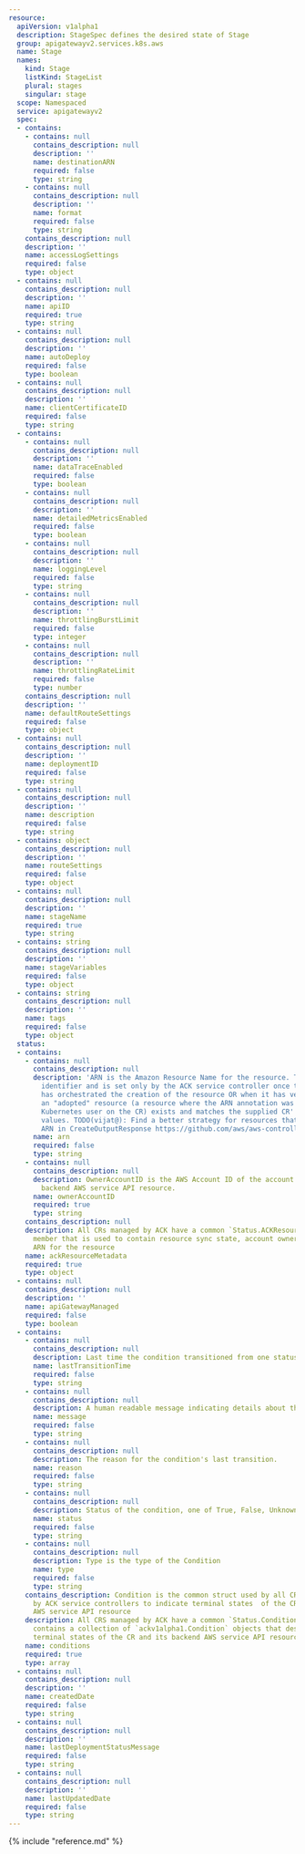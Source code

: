 ```yaml
---
resource:
  apiVersion: v1alpha1
  description: StageSpec defines the desired state of Stage
  group: apigatewayv2.services.k8s.aws
  name: Stage
  names:
    kind: Stage
    listKind: StageList
    plural: stages
    singular: stage
  scope: Namespaced
  service: apigatewayv2
  spec:
  - contains:
    - contains: null
      contains_description: null
      description: ''
      name: destinationARN
      required: false
      type: string
    - contains: null
      contains_description: null
      description: ''
      name: format
      required: false
      type: string
    contains_description: null
    description: ''
    name: accessLogSettings
    required: false
    type: object
  - contains: null
    contains_description: null
    description: ''
    name: apiID
    required: true
    type: string
  - contains: null
    contains_description: null
    description: ''
    name: autoDeploy
    required: false
    type: boolean
  - contains: null
    contains_description: null
    description: ''
    name: clientCertificateID
    required: false
    type: string
  - contains:
    - contains: null
      contains_description: null
      description: ''
      name: dataTraceEnabled
      required: false
      type: boolean
    - contains: null
      contains_description: null
      description: ''
      name: detailedMetricsEnabled
      required: false
      type: boolean
    - contains: null
      contains_description: null
      description: ''
      name: loggingLevel
      required: false
      type: string
    - contains: null
      contains_description: null
      description: ''
      name: throttlingBurstLimit
      required: false
      type: integer
    - contains: null
      contains_description: null
      description: ''
      name: throttlingRateLimit
      required: false
      type: number
    contains_description: null
    description: ''
    name: defaultRouteSettings
    required: false
    type: object
  - contains: null
    contains_description: null
    description: ''
    name: deploymentID
    required: false
    type: string
  - contains: null
    contains_description: null
    description: ''
    name: description
    required: false
    type: string
  - contains: object
    contains_description: null
    description: ''
    name: routeSettings
    required: false
    type: object
  - contains: null
    contains_description: null
    description: ''
    name: stageName
    required: true
    type: string
  - contains: string
    contains_description: null
    description: ''
    name: stageVariables
    required: false
    type: object
  - contains: string
    contains_description: null
    description: ''
    name: tags
    required: false
    type: object
  status:
  - contains:
    - contains: null
      contains_description: null
      description: 'ARN is the Amazon Resource Name for the resource. This is a globally-unique
        identifier and is set only by the ACK service controller once the controller
        has orchestrated the creation of the resource OR when it has verified that
        an "adopted" resource (a resource where the ARN annotation was set by the
        Kubernetes user on the CR) exists and matches the supplied CR''s Spec field
        values. TODO(vijat@): Find a better strategy for resources that do not have
        ARN in CreateOutputResponse https://github.com/aws/aws-controllers-k8s/issues/270'
      name: arn
      required: false
      type: string
    - contains: null
      contains_description: null
      description: OwnerAccountID is the AWS Account ID of the account that owns the
        backend AWS service API resource.
      name: ownerAccountID
      required: true
      type: string
    contains_description: null
    description: All CRs managed by ACK have a common `Status.ACKResourceMetadata`
      member that is used to contain resource sync state, account ownership, constructed
      ARN for the resource
    name: ackResourceMetadata
    required: true
    type: object
  - contains: null
    contains_description: null
    description: ''
    name: apiGatewayManaged
    required: false
    type: boolean
  - contains:
    - contains: null
      contains_description: null
      description: Last time the condition transitioned from one status to another.
      name: lastTransitionTime
      required: false
      type: string
    - contains: null
      contains_description: null
      description: A human readable message indicating details about the transition.
      name: message
      required: false
      type: string
    - contains: null
      contains_description: null
      description: The reason for the condition's last transition.
      name: reason
      required: false
      type: string
    - contains: null
      contains_description: null
      description: Status of the condition, one of True, False, Unknown.
      name: status
      required: false
      type: string
    - contains: null
      contains_description: null
      description: Type is the type of the Condition
      name: type
      required: false
      type: string
    contains_description: Condition is the common struct used by all CRDs managed
      by ACK service controllers to indicate terminal states  of the CR and its backend
      AWS service API resource
    description: All CRS managed by ACK have a common `Status.Conditions` member that
      contains a collection of `ackv1alpha1.Condition` objects that describe the various
      terminal states of the CR and its backend AWS service API resource
    name: conditions
    required: true
    type: array
  - contains: null
    contains_description: null
    description: ''
    name: createdDate
    required: false
    type: string
  - contains: null
    contains_description: null
    description: ''
    name: lastDeploymentStatusMessage
    required: false
    type: string
  - contains: null
    contains_description: null
    description: ''
    name: lastUpdatedDate
    required: false
    type: string
---
```

{% include "reference.md" %}
